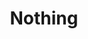---
title: "Nothing"
summary: "Shoegaze / alternative rock band from Philadelphia, Pennsylvania formed in 2010."
image: "nothing.jpg"
apple_music_artist_url: "https://music.apple.com/gb/artist/nothing/593213453"
wikipedia_url: "none"
---